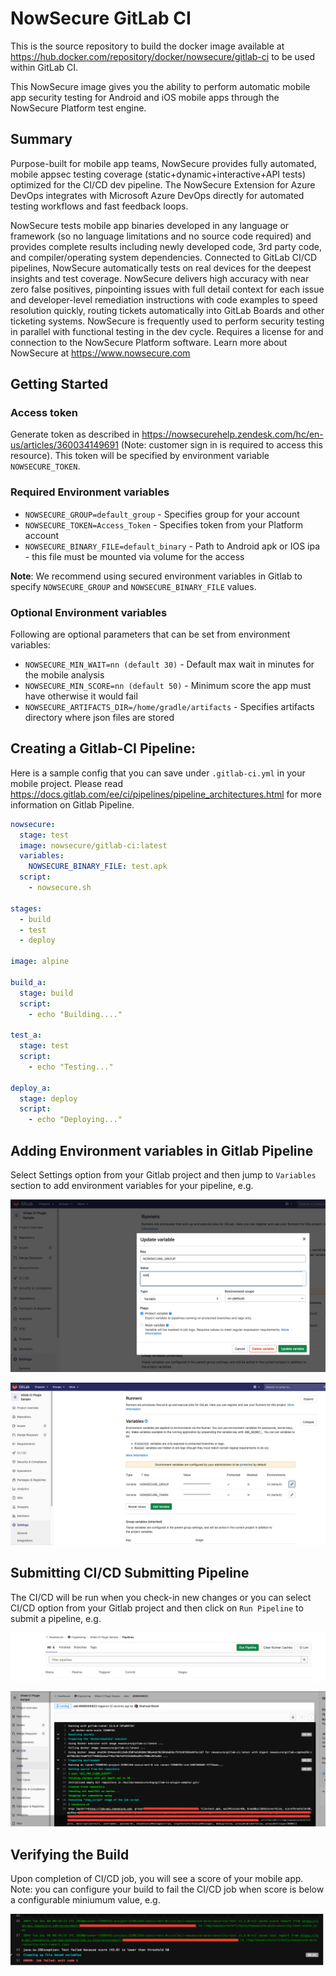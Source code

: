 # NowSecure GitLab CI


This is the source repository to build the docker image available at https://hub.docker.com/repository/docker/nowsecure/gitlab-ci to be used within GitLab CI. 

This NowSecure image gives you the ability to perform automatic mobile app security testing for Android and iOS mobile apps through the NowSecure Platform test engine.

## Summary

Purpose-built for mobile app teams, NowSecure provides fully automated, mobile appsec testing coverage (static+dynamic+interactive+API  tests) optimized for the CI/CD dev pipeline. The NowSecure Extension for Azure DevOps integrates with Microsoft Azure DevOps directly for automated testing workflows and fast feedback loops.

NowSecure tests mobile app binaries developed in any language or framework (so no language limitations and no source code required) and provides complete results including newly developed code, 3rd party code, and compiler/operating system dependencies. Connected to GitLab CI/CD pipelines, NowSecure automatically tests on real devices for the deepest insights and test coverage. NowSecure delivers high accuracy with near zero false positives, pinpointing issues with full detail context for each issue and developer-level remediation instructions with code examples to speed resolution quickly, routing tickets automatically into GitLab Boards and other ticketing systems.
NowSecure is frequently used to perform security testing in parallel with functional testing in the dev cycle. Requires a license for and connection to the NowSecure Platform software. Learn more about NowSecure at https://www.nowsecure.com

## Getting Started

### Access token
Generate token as described in https://nowsecurehelp.zendesk.com/hc/en-us/articles/360034149691 (Note: customer sign in is required to access this resource). This token will be specified by environment variable `NOWSECURE_TOKEN`.

### Required Environment variables

- `NOWSECURE_GROUP=default_group` - Specifies group for your account
- `NOWSECURE_TOKEN=Access_Token` - Specifies token from your Platform account
- `NOWSECURE_BINARY_FILE=default_binary` - Path to Android apk or IOS ipa - this file must be mounted via volume for the access

**Note**: We recommend using secured environment variables in Gitlab to specify `NOWSECURE_GROUP` and `NOWSECURE_BINARY_FILE` values.

### Optional Environment variables

Following are optional parameters that can be set from environment variables:

- `NOWSECURE_MIN_WAIT=nn (default 30)` - Default max wait in minutes for the mobile analysis
- `NOWSECURE_MIN_SCORE=nn (default 50)` - Minimum score the app must have otherwise it would fail
- `NOWSECURE_ARTIFACTS_DIR=/home/gradle/artifacts` - Specifies artifacts directory where json files are stored


## Creating a Gitlab-CI Pipeline:
Here is a sample config that you can save under `.gitlab-ci.yml` in your mobile project. Please read https://docs.gitlab.com/ee/ci/pipelines/pipeline_architectures.html for more information on Gitlab Pipeline.
```yaml
nowsecure:
  stage: test
  image: nowsecure/gitlab-ci:latest
  variables:
    NOWSECURE_BINARY_FILE: test.apk
  script:
    - nowsecure.sh

stages:
  - build
  - test
  - deploy

image: alpine

build_a:
  stage: build
  script:
    - echo "Building...."

test_a:
  stage: test
  script:
    - echo "Testing..."

deploy_a:
  stage: deploy
  script:
    - echo "Deploying..."
```

## Adding Environment variables in Gitlab Pipeline
Select Settings option from your Gitlab project and then jump to `Variables` section to add environment variables for your pipeline, e.g.

![Gitlab Environment Add Variable](/images/gitlab_1a.png)

![Gitlab Environment Variables](/images/gitlab_2a.png)


## Submitting CI/CD Submitting Pipeline
The CI/CD will be run when you check-in new changes or you can select CI/CD option from your Gitlab project and then click on `Run Pipeline` to submit a pipeline, e.g. 

![Submit Pipeline](/images/gitlab_3.png)

![View Pipeline](/images/gitlab_4.png)

## Verifying the Build
Upon completion of CI/CD job, you will see a score of your mobile app. Note: you can configure your build to fail the CI/CD job when score is below a configurable miniumum value, e.g.

![View Score](/images/gitlab_5.png)
